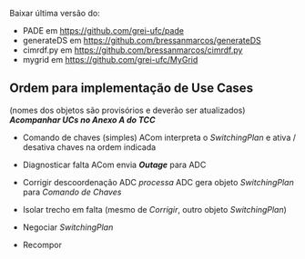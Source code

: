 Baixar última versão do:

- PADE em https://github.com/grei-ufc/pade
- generateDS em https://github.com/bressanmarcos/generateDS
- cimrdf.py em https://github.com/bressanmarcos/cimrdf.py
- mygrid em https://github.com/grei-ufc/MyGrid


## Ordem para implementação de Use Cases
(nomes dos objetos são provisórios e deverão ser atualizados)
***Acompanhar UCs no Anexo A do TCC***

- Comando de chaves (simples)
ACom interpreta o *SwitchingPlan* e ativa / desativa chaves na ordem indicada

- Diagnosticar falta
ACom envia ***Outage*** para ADC

- Corrigir descoordenação
ADC _processa_
ADC gera objeto *SwitchingPlan* para _Comando de Chaves_

- Isolar trecho em falta
(mesmo de *Corrigir*, outro objeto *SwitchingPlan*)

- Negociar
*SwitchingPlan*

- Recompor


